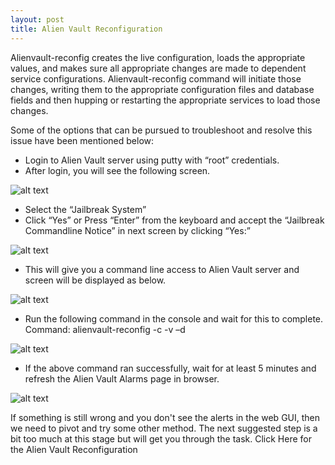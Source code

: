```yaml
---
layout: post
title: Alien Vault Reconfiguration
---
```



Alienvault-reconfig creates the live configuration, loads the appropriate values, and makes sure all appropriate changes are made to dependent service configurations. Alienvault-reconfig command will initiate those changes, writing them to the appropriate configuration files and database fields and then hupping or restarting the appropriate services to load those changes. 

Some of the options that can be pursued to troubleshoot and resolve this issue have been mentioned below:


* Login to Alien Vault server using putty with “root” credentials.
* After login, you will see the following screen.

![alt text](https://mysticwayfarer7.github.io/mssp-soc/images/4.png "Alien Vault Console Login Page")

* Select the “Jailbreak System”
* Click “Yes” or Press “Enter” from the keyboard and accept the “Jailbreak Commandline Notice” in next screen by clicking “Yes:”

![alt text](https://mysticwayfarer7.github.io/mssp-soc/images/5.png "Alien Vault Confirmation")

* This will give you a command line access to Alien Vault server and screen will be displayed as below.

![alt text](https://mysticwayfarer7.github.io/mssp-soc/images/6.png "Alien Vault Confirmation")

* Run the following command in the console and wait for this to complete. Command: alienvault-reconfig -c -v –d

![alt text](https://mysticwayfarer7.github.io/mssp-soc/images/9.png "Alien Vault Reconfig Agent Restart")

* If the above command ran successfully, wait for at least 5 minutes and refresh the Alien Vault Alarms page in browser.

![alt text](https://mysticwayfarer7.github.io/mssp-soc/images/8.png "Alien Vault Browser GUI")

If something is still wrong and you don't see the alerts in the web GUI, then we need to pivot and try some other method. The next suggested step is a bit too much at this stage but will get you through the task. Click Here for the Alien Vault Reconfiguration

